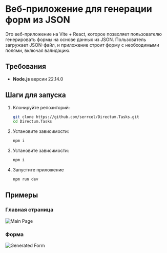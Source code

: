 # Веб-приложение для генерации форм из JSON

Это веб-приложение на Vite + React, которое позволяет пользователю генерировать формы на основе данных из JSON. Пользователь загружает JSON-файл, и приложение строит форму с необходимыми полями, включая валидацию.
## Требования

- **Node.js** версии 22.14.0
## Шаги для запуска

1. Клонируйте репозиторий:
   ```bash
   git clone https://github.com/serrcel/Directum.Tasks.git
   cd Directum.Tasks                       
2. Установите зависимости:
   ```bash
   npm i
3. Установите зависимости:
   ```bash
   npm i
4. Запустите приложение
    ```bash
   npm run dev

## Примеры
### Главная страница
![Main Page](../Images/FormGeneratorMain.png)
### Форма
![Generated Form](../Images/CreatedForm.png)